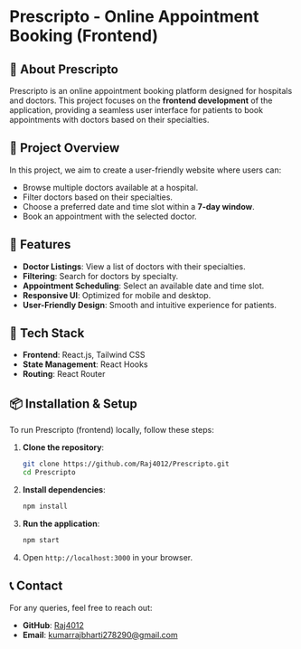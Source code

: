 # Prescripto - Online Appointment Booking (Frontend)

## 🏥 About Prescripto
Prescripto is an online appointment booking platform designed for hospitals and doctors. This project focuses on the **frontend development** of the application, providing a seamless user interface for patients to book appointments with doctors based on their specialties.

## 🌟 Project Overview
In this project, we aim to create a user-friendly website where users can:
- Browse multiple doctors available at a hospital.
- Filter doctors based on their specialties.
- Choose a preferred date and time slot within a **7-day window**.
- Book an appointment with the selected doctor.

## 🚀 Features
- **Doctor Listings**: View a list of doctors with their specialties.
- **Filtering**: Search for doctors by specialty.
- **Appointment Scheduling**: Select an available date and time slot.
- **Responsive UI**: Optimized for mobile and desktop.
- **User-Friendly Design**: Smooth and intuitive experience for patients.

## 🔧 Tech Stack
- **Frontend**: React.js, Tailwind CSS
- **State Management**: React Hooks
- **Routing**: React Router

## 📦 Installation & Setup
To run Prescripto (frontend) locally, follow these steps:

1. **Clone the repository**:
   ```sh
   git clone https://github.com/Raj4012/Prescripto.git
   cd Prescripto
   ```

2. **Install dependencies**:
   ```sh
   npm install
   ```

3. **Run the application**:
   ```sh
   npm start
   ```

4. Open `http://localhost:3000` in your browser.


## 📞 Contact
For any queries, feel free to reach out:
- **GitHub**: [Raj4012](https://github.com/Raj4012)
- **Email**: kumarrajbharti278290@gmail.com

